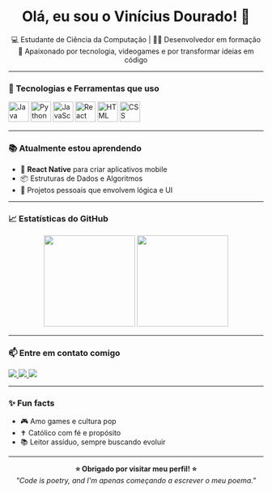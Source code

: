 <h1 align="center">Olá, eu sou o Vinícius Dourado! 👋</h1>

<p align="center">
  💻 Estudante de Ciência da Computação | 👨‍💻 Desenvolvedor em formação <br>
  🚀 Apaixonado por tecnologia, videogames e por transformar ideias em código <br>
</p>

---

### 🚀 Tecnologias e Ferramentas que uso
<div align="left">
  <img src="https://cdn.jsdelivr.net/gh/devicons/devicon/icons/java/java-original.svg" height="40" alt="Java" />
  <img src="https://cdn.jsdelivr.net/gh/devicons/devicon/icons/python/python-original.svg" height="40" alt="Python" />
  <img src="https://cdn.jsdelivr.net/gh/devicons/devicon/icons/javascript/javascript-original.svg" height="40" alt="JavaScript" />
  <img src="https://cdn.jsdelivr.net/gh/devicons/devicon/icons/react/react-original.svg" height="40" alt="React" />
  <img src="https://cdn.jsdelivr.net/gh/devicons/devicon/icons/html5/html5-original.svg" height="40" alt="HTML" />
  <img src="https://cdn.jsdelivr.net/gh/devicons/devicon/icons/css3/css3-original.svg" height="40" alt="CSS" />
</div>

---

### 📚 Atualmente estou aprendendo
- 🧠 **React Native** para criar aplicativos mobile
- 📦 Estruturas de Dados e Algoritmos
- 🧪 Projetos pessoais que envolvem lógica e UI

---

### 📈 Estatísticas do GitHub
<div align="center">
  <img height="180em" src="https://github-readme-stats.vercel.app/api?username=viniciusdourado&show_icons=true&theme=radical"/>
  <img height="180em" src="https://github-readme-stats.vercel.app/api/top-langs/?username=viniciusdourado&layout=compact&theme=radical"/>
</div>

---

### 📫 Entre em contato comigo
<a href="mailto:speedyvad@gmail.com">
  <img src="https://img.shields.io/badge/Email-Dourado-blue?style=for-the-badge&logo=gmail" />
</a>
<a href="https://www.linkedin.com/in/vin%C3%ADcius-dourado-29a5422b7" target="_blank">
  <img src="https://img.shields.io/badge/LinkedIn-Connect-blue?style=for-the-badge&logo=linkedin" />
</a>
<a href="https://www.instagram.com/douradovini/" target="_blank">
  <img src="https://img.shields.io/badge/Instagram-@douradovini-E4405F?style=for-the-badge&logo=instagram&logoColor=white" />
</a>

---

### ✨ Fun facts
- 🎮 Amo games e cultura pop
- ✝️ Católico com fé e propósito
- 📚 Leitor assíduo, sempre buscando evoluir

---

<div align="center">
  <strong>⭐️ Obrigado por visitar meu perfil! ⭐️</strong><br>
  <em>"Code is poetry, and I'm apenas começando a escrever o meu poema."</em>
</div>

